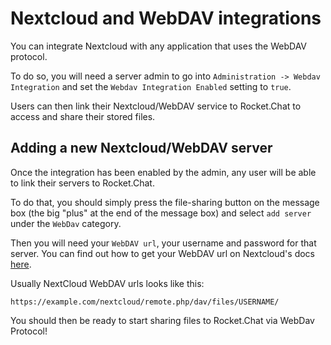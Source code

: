 # Nextcloud and WebDAV integrations

You can integrate Nextcloud with any application that uses the WebDAV protocol.

To do so, you will need a server admin to go into `Administration -> Webdav Integration` and set the `Webdav Integration Enabled` setting to `true`.

Users can then link their Nextcloud/WebDAV service to Rocket.Chat to access and share their stored files.

## Adding a new Nextcloud/WebDAV server

Once the integration has been enabled by the admin, any user will be able to link their servers to Rocket.Chat.

To do that, you should simply press the file-sharing button on the message box \(the big "plus" at the end of the message box\) and select `add server` under the `WebDav` category.

Then you will need your `WebDAV url`, your username and password for that server. You can find out how to get your WebDAV url on Nextcloud's docs [here](https://docs.nextcloud.com/server/14/user_manual/files/access_webdav.html).

Usually NextCloud WebDAV urls looks like this:

`https://example.com/nextcloud/remote.php/dav/files/USERNAME/`

You should then be ready to start sharing files to Rocket.Chat via WebDav Protocol!

